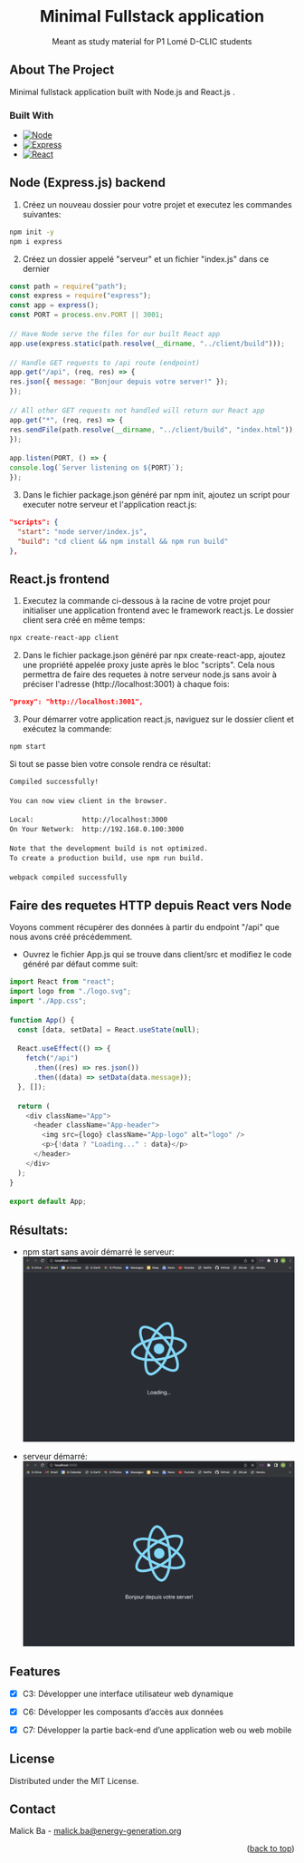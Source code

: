 <div id="top"></div>

<!-- PROJECT LOGO -->
<br />
<div align="center">

  <h1 align="center">Minimal Fullstack application</h3>

  <p align="center">
    Meant as study material for P1 Lomé D-CLIC students
  </p>
</div>

<!-- ABOUT THE PROJECT -->
## About The Project

Minimal fullstack application built with Node.js and React.js .

### Built With

* [![Node][Node.js]][Node-url]
* [![Express][Express.js]][Express-url]
* [![React][React.js]][React-url]


## Node (Express.js) backend
1. Créez un nouveau dossier pour votre projet et executez les commandes suivantes:

  ```sh
  npm init -y
  npm i express
  ```
2. Créez un dossier appelé "serveur" et un fichier "index.js" dans ce dernier

  ```js
  const path = require("path");
  const express = require("express");
  const app = express();
  const PORT = process.env.PORT || 3001;

  // Have Node serve the files for our built React app
  app.use(express.static(path.resolve(__dirname, "../client/build")));

  // Handle GET requests to /api route (endpoint)
  app.get("/api", (req, res) => {
  res.json({ message: "Bonjour depuis votre server!" });
  });

  // All other GET requests not handled will return our React app
  app.get("*", (req, res) => {
  res.sendFile(path.resolve(__dirname, "../client/build", "index.html"));
  });

  app.listen(PORT, () => {
  console.log(`Server listening on ${PORT}`);
  });
  ```

3. Dans le fichier package.json généré par npm init, ajoutez un script pour executer notre serveur et l'application react.js:

  ```json
  "scripts": {
    "start": "node server/index.js",
    "build": "cd client && npm install && npm run build"
  },
  ```

## React.js frontend
1. Executez la commande ci-dessous à la racine de votre projet pour initialiser une application frontend avec le framework react.js. Le dossier client sera créé en même temps:

  ```sh
  npx create-react-app client
  ```
2. Dans le fichier package.json généré par npx create-react-app, ajoutez une propriété appelée proxy juste après le bloc "scripts". Cela nous permettra de faire des requetes à notre serveur node.js sans avoir à préciser l'adresse (http://localhost:3001) à chaque fois:

```json
"proxy": "http://localhost:3001",
```
3. Pour démarrer votre application react.js, naviguez sur le dossier client et exécutez la commande:
  ```sh
  npm start
  ```
  Si tout se passe bien votre console rendra ce résultat:
  ```sh
  Compiled successfully!

  You can now view client in the browser.

  Local:            http://localhost:3000
  On Your Network:  http://192.168.0.100:3000

  Note that the development build is not optimized.
  To create a production build, use npm run build.

  webpack compiled successfully
  ```
## Faire des requetes HTTP depuis React vers Node

Voyons comment récupérer des données à partir du endpoint "/api" que nous avons créé précédemment.
* Ouvrez le fichier App.js qui se trouve dans client/src et modifiez le code généré par défaut comme suit:

```js
import React from "react";
import logo from "./logo.svg";
import "./App.css";

function App() {
  const [data, setData] = React.useState(null);

  React.useEffect(() => {
    fetch("/api")
      .then((res) => res.json())
      .then((data) => setData(data.message));
  }, []);

  return (
    <div className="App">
      <header className="App-header">
        <img src={logo} className="App-logo" alt="logo" />
        <p>{!data ? "Loading..." : data}</p>
      </header>
    </div>
  );
}

export default App;
```

## Résultats:
* npm start sans avoir démarré le serveur:
![serveur-stop](server-stop.png)

* serveur démarré:
![serveur-running](server-running.png)

<!-- FEATURES -->
## Features

- [x] C3: Développer une interface utilisateur web dynamique
- [x] C6: Développer les composants d’accès aux données
- [x] C7: Développer la partie back-end d’une application web ou web mobile


<!-- LICENSE -->
## License

Distributed under the MIT License.


<!-- CONTACT -->
## Contact

Malick Ba - malick.ba@energy-generation.org

<p align="right">(<a href="#top">back to top</a>)</p>


<!-- MARKDOWN LINKS & IMAGES -->
<!-- https://www.markdownguide.org/basic-syntax/#reference-style-links -->
[Express.js]: https://img.shields.io/badge/Express-20232A?style=for-the-badge&logo=express&logoColor=61DAFB
[Express-url]: https://expressjs.com
[Node.js]: https://img.shields.io/badge/Node.js-35495E?style=for-the-badge&logo=nodedotjs&logoColor=4FC08D
[Node-url]: https://nodejs.org/en/
[React.js]: https://img.shields.io/badge/React.js-000000?style=for-the-badge&logo=react&logoColor=white
[React-url]: https://reactjs.org/
